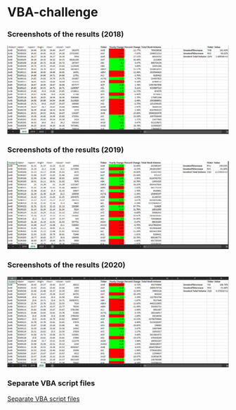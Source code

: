 # VBA-challenge

### Screenshots of the results (2018)

![](https://github.com/Gilaine-UOT/VBA-challenge/blob/main/Images/2018.PNG)

### Screenshots of the results (2019)

![](https://github.com/Gilaine-UOT/VBA-challenge/blob/main/Images/2019.PNG)

### Screenshots of the results (2020)

![](https://github.com/Gilaine-UOT/VBA-challenge/blob/main/Images/2020.PNG)

### Separate VBA script files

[Separate VBA script files](https://github.com/Gilaine-UOT/VBA-challenge/blob/main/Vba%20script.txt)
